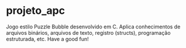 # projeto_apc
Jogo estilo Puzzle Bubble desenvolvido em C. Aplica conhecimentos de arquivos binários, arquivos de texto, registro (structs), programação estruturada, etc. Have a good fun!
